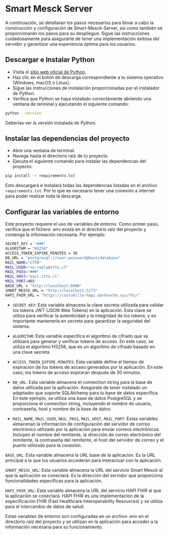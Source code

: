 # Smart Mesck Server

A continuación, se detallarán los pasos necesarios para llevar a cabo la construcción y configuración de Smart-Mesck-Server, así como también se proporcionarán los pasos para su despliegue. Sigue las instrucciones cuidadosamente para asegurarte de tener una implementación exitosa del servidor y garantizar una experiencia óptima para los usuarios.

## Descargar e Instalar Python

- Visita el [sitio web oficial de Python](https://www.python.org/).
- Haz clic en el botón de descarga correspondiente a tu sistema operativo (Windows, macOS o Linux).
- Sigue las instrucciones de instalación proporcionadas por el instalador de Python.
- Verifica que Python se haya instalado correctamente abriendo una ventana de terminal y ejecutando el siguiente comando:

```bash
python --version
```

Deberías ver la versión instalada de Python.

## Instalar las dependencias del proyecto

- Abre una ventana de terminal.
- Navega hasta el directorio raíz de tu proyecto.
- Ejecuta el siguiente comando para instalar las dependencias del proyecto:

```bash
pip install -r requirements.txt
```

Esto descargará e instalará todas las dependencias listadas en el archivo `requirements.txt`. Por lo que es necesario tener una conexión a internet para poder realizar toda la descarga.

## Configurar las variables de entorno

Este proyecto requiere el uso de variables de entorno. Como primer paso, verifica que el fichero .env exista en el directorio raíz del proyecto y contenga la información necesaria. Por ejemplo:

```bash
SECRET_KEY = "###"
ALGORITHM = "HS256"
ACCESS_TOKEN_EXPIRE_MINUTES = 30
DB_URL = "postgresql://user:password@host/database"
MAIL_NAME="CTTN"
MAIL_USER="no-reply@cttn.cl"
MAIL_PASS="###"
MAIL_HOST="mail.cttn.cl"
MAIL_PORT=465
BASE_URL = "http://localhost:8000"
SMART_MESCK_URL = "http://localhost:5173"
HAPI_FHIR_URL = "https://castudillo-hapi.darknacho.xyz/fhir"
```

- `SECRET_KEY`: Esta variable almacena la clave secreta utilizada para validar los tokens JWT (JSON Web Tokens) en la aplicación. Esta clave se utiliza para verificar la autenticidad y la integridad de los tokens, y es importante mantenerla en secreto para garantizar la seguridad del sistema.

- `ALGORITHM`: Esta variable especifica el algoritmo de cifrado que se utilizará para generar y verificar tokens de acceso. En este caso, se utiliza el algoritmo HS256, que es un algoritmo de cifrado basado en una clave secreta.

- `ACCESS_TOKEN_EXPIRE_MINUTES`: Esta variable define el tiempo de expiración de los tokens de acceso generados por la aplicación. En este caso, los tokens de acceso expirarán después de 30 minutos.

- `DB_URL`: Esta variable almacena el connection string para la base de datos utilizada por la aplicación. Asegúrate de tener instalado un adaptador que soporte SQLAlchemy para tu base de datos específica. En este ejemplo, se utiliza una base de datos PostgreSQL y se proporciona el connection string, incluyendo el nombre de usuario, contraseña, host y nombre de la base de datos.

- `MAIL_NAME`, `MAIL_USER`, `MAIL_PASS`, `MAIL_HOST`, `MAIL_PORT`: Estas variables almacenan la información de configuración del servidor de correo electrónico utilizado por la aplicación para enviar correos electrónicos. Incluyen el nombre del remitente, la dirección de correo electrónico del remitente, la contraseña del remitente, el host del servidor de correo y el puerto utilizado para la conexión.

`BASE_URL`: Esta variable almacena la URL base de la aplicación. Es la URL principal a la que los usuarios accederán para interactuar con la aplicación.

`SMART_MESCK_URL`: Esta variable almacena la URL del servicio Smart Mesck al que la aplicación se conectará. Es la dirección del servidor que proporciona funcionalidades específicas para la aplicación.

`HAPI_FHIR_URL`: Esta variable almacena la URL del servicio HAPI FHIR al que la aplicación se conectará. HAPI FHIR es una implementación de la especificación FHIR (Fast Healthcare Interoperability Resources) y se utiliza para el intercambio de datos de salud.

Estas variables de entorno son configuradas en un archivo .env en el directorio raíz del proyecto y se utilizan en la aplicación para acceder a la información necesaria para su funcionamiento.

